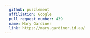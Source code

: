 ```yaml
---
  github: puzzlement
  affiliation: Google
  pull_request_number: 439
  name: Mary Gardiner
  link: https://mary.gardiner.id.au/
---
```

